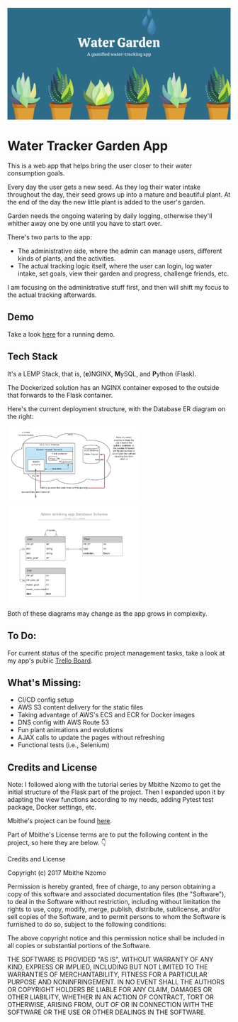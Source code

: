 ![](/docs/title-pic.png)
#  Water Tracker Garden App

This is a web app that helps bring the user closer to their water consumption goals.

Every day the user gets a new seed. As they log their water intake throughout the day, their seed grows up into a mature and beautiful plant. At the end of the day the new little plant is added to the user's garden.

Garden needs the ongoing watering by daily logging, otherwise they'll whither away one by one until you have to start over.

There's two parts to the app: 
 - The administrative side, where the admin can manage users, different kinds of plants, and the activities.
 - The actual tracking logic itself, where the user can login, log water intake, set goals, view their garden and progress, challenge friends, etc.
 
 I am focusing on the administrative stuff first, and then will shift my focus to the actual tracking afterwards.

##  Demo

Take a look [here](http://3.97.179.20) for a running demo. 

##  Tech Stack

It's a LEMP Stack, that is, (**e**)NGINX, **M**ySQL, and **P**ython (Flask).

The Dockerized solution has an NGINX container exposed to the outside that forwards to the Flask container.

Here's the current deployment structure, with the Database ER diagram on the right:

<img src="/docs/AWS-project-structure-diagram.png" width="300"> <img src="/docs/Database-ER-diagram.png" width="300">

Both of these diagrams may change as the app grows in complexity.

## To Do:
For current status of the specific project management tasks, take a look at my app's public [Trello Board](https://trello.com/b/S0eno1QN/water-tracker-consumption-app).


## What's Missing:
  - CI/CD config setup
  - AWS S3 content delivery for the static files
  - Taking advantage of AWS's ECS and ECR for Docker images
  - DNS config with AWS Route 53
  - Fun plant animations and evolutions
  - AJAX calls to update the pages without refreshing
  - Functional tests (i.e., Selenium)

##  Credits and License

Note: I followed along with the tutorial series by Mbithe Nzomo to get the initial structure of the Flask part of the project. Then I expanded upon it by adapting the view functions according to my needs, adding Pytest test package, Docker settings, etc. 

Mbithe's project can be found [here](https://github.com/mbithenzomo/project-dream-team-three).

Part of Mbithe's License terms are to put the following content in the project, so here they are below. :point_down: 

Credits and License

Copyright (c) 2017 Mbithe Nzomo

Permission is hereby granted, free of charge, to any person obtaining a copy of this software and associated documentation files (the "Software"), to deal in the Software without restriction, including without limitation the rights to use, copy, modify, merge, publish, distribute, sublicense, and/or sell copies of the Software, and to permit persons to whom the Software is furnished to do so, subject to the following conditions:

The above copyright notice and this permission notice shall be included in all copies or substantial portions of the Software.

THE SOFTWARE IS PROVIDED "AS IS", WITHOUT WARRANTY OF ANY KIND, EXPRESS OR IMPLIED, INCLUDING BUT NOT LIMITED TO THE WARRANTIES OF MERCHANTABILITY, FITNESS FOR A PARTICULAR PURPOSE AND NONINFRINGEMENT. IN NO EVENT SHALL THE AUTHORS OR COPYRIGHT HOLDERS BE LIABLE FOR ANY CLAIM, DAMAGES OR OTHER LIABILITY, WHETHER IN AN ACTION OF CONTRACT, TORT OR OTHERWISE, ARISING FROM, OUT OF OR IN CONNECTION WITH THE SOFTWARE OR THE USE OR OTHER DEALINGS IN THE SOFTWARE.
